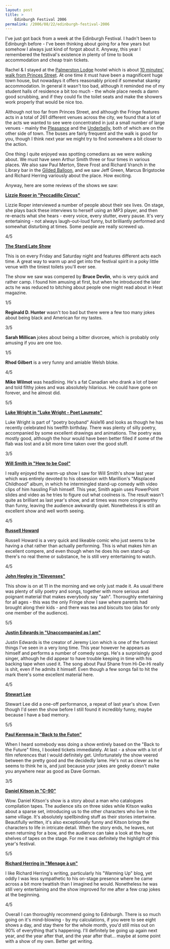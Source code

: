 ```yaml
---
layout: post
title: >
    Edinburgh Festival 2006
permalink: /2006/08/22/edinburgh-festival-2006
---
```

I've just got back from a week at the Edinburgh Festival. I hadn't been to Edinburgh before - I've been thinking about going for a few years but somehow I always just kind of forgot about it. Anyway, this year I remembered the festival's existence in plenty of time to book accommodation and cheap train tickets.

Rachel &amp; I stayed at the <a href="http://www.palmerstonlodge.co.uk/">Palmerston Lodge</a> hostel which is about <a href="http://maps.google.co.uk/maps?f=q&amp;hl=en&amp;q=Palmerston+Place,+City+of+Edinburgh,+EH12&amp;ie=UTF8&amp;ll=55.949368,-3.200326&amp;spn=0.014754,0.043817&amp;om=1">10 minutes' walk from Princes Street</a>. At one time it must have been a magnificent huge town house, but nowadays it offers reasonably priced if somewhat skanky accommodation. In general it wasn't too bad, although it reminded me of my student halls of residence a bit too much - the whole place needs a damn good scrubbing, and if they could fix the toilet seats and make the showers work properly that would be nice too.

Although not too far from Princes Street, and although the Fringe features acts in a total of 261 different venues across the city, we found that a lot of the acts we wanted to see were concentrated in just a small number of large venues - mainly the <a href="http://www.pleasance.co.uk/edinburgh/">Pleasance</a> and the <a href="http://www.underbelly.co.uk/edinburgh/">Underbelly</a>, both of which are on the other side of town. The buses are fairly frequent and the walk is good for you, though I think next year we might try to find somewhere a bit closer to the action.

One thing I quite enjoyed was spotting comedians as we were walking about. We must have seen Arthur Smith three or four times in various places. We also saw Paul Merton, Steve Frost and Richard Vranch in the Library bar in the <a href="http://www.gildedballoon.co.uk/">Gilded Balloon</a>, and we saw Jeff Green, Marcus Brigstocke and Richard Herring variously about the place. How exciting.

Anyway, here are some reviews of the shows we saw:

<strong><u>Lizzie Roper in "Peccadillo Circus"</u></strong>

Lizzie Roper interviewed a number of people about their sex lives. On stage, she plays back these interviews to herself using an MP3 player, and then re-enacts what she hears - every voice, every stutter, every pause. It's very entertaining - not always laugh-out-loud funny, but brilliantly performed and somewhat disturbing at times. Some people are really screwed up.

4/5

<strong><u>The Stand Late Show</u></strong>

This is on every Friday and Saturday night and features different acts each time. A great way to warm up and get into the festival spirit in a poky little venue with the tiniest toilets you'll ever see.

The show we saw was compered by <strong>Bruce Devlin</strong>, who is very quick and rather camp. I found him amusing at first, but when he introduced the later acts he was reduced to bitching about people one might read about in Heat magazine.

1/5

<strong>Reginald D. Hunter</strong> wasn't too bad but there were a few too many jokes about being black and American for my tastes.

3/5

<strong>Sarah Millican</strong> jokes about being a bitter divorcee, which is probably only amusing if you are one too.

1/5

<strong>Rhod Gilbert</strong> is a very funny and amiable Welsh bloke.

4/5

<strong>Mike Wilmot</strong> was headlining. He's a fat Canadian who drank a lot of beer and told filthy jokes and was absolutely hilarious. He could have gone on forever, and he almost did.

5/5

<strong><u>Luke Wright in "Luke Wright - Poet Laureate"</u></strong>

Luke Wright is part of "poetry boyband" Aisle16 and looks as though he has recently celebrated his twelfth birthday. There was plenty of silly poetry, accompanied by some excellent drawings and animations. The poetry was mostly good, although the hour would have been better filled if some of the flab was lost and a bit more time taken over the good stuff.

3/5

<strong><u>Will Smith in "How to be Cool"</u></strong>

I really enjoyed the warm-up show I saw for Will Smith's show last year which was entirely devoted to his obsession with Marillion's "Misplaced Childhood" album, in which he intermingled stand-up comedy with video clips of him hassling Fish himself. This year, Smith again uses PowerPoint slides and video as he tries to figure out what coolness is. The result wasn't quite as brilliant as last year's show, and at times was more cringeworthy than funny, leaving the audience awkwardly quiet. Nonetheless it is still an excellent show and well worth seeing.

4/5

<strong><u>Russell Howard</u></strong>

Russell Howard is a very quick and likeable comic who just seems to be having a chat rather than actually performing. This is what makes him an excellent compere, and even though when he does his own stand-up there's no real theme or substance, he is still very entertaining to watch.

4/5

<strong><u>John Hegley in "Elevenses"</u></strong>

This show is on at 11 in the morning and we only just made it. As usual there was plenty of silly poetry and songs, together with more serious and poignant material that makes everybody say "aah". Thoroughly entertaining for all ages - this was the only Fringe show I saw where parents had brought along their kids - and there was tea and biscuits too (alas for only one member of the audience).

5/5

<strong><u>Justin Edwards in "Unaccompanied as I am"</u></strong>

Justin Edwards is the creator of Jeremy Lion which is one of the funniest things I've seen in a very long time. This year however he appears as himself and performs a number of comedy songs. He's a surprisingly good singer, although he did appear to have trouble keeping in time with his backing tape when used it. The song about Paul Shane from Hi-De-Hi really is shit, even if he admits it himself. Even though a few songs fail to hit the mark there's some excellent material here.

4/5

<strong><u>Stewart Lee</u></strong>

Stewart Lee did a one-off performance, a repeat of last year's show. Even though I'd seen the show before I still found it incredibly funny, maybe because I have a bad memory.

5/5

<strong><u>Paul Kerensa in "Back to the Futon"</u></strong>

When I heard somebody was doing a show entirely based on the "Back to the Future" films, I booked tickets immediately. At last - a show with a lot of film references that I would definitely get. Unfortunately the show veered between the pretty good and the decidedly lame. He's not as clever as he seems to think he is, and just because your jokes are geeky doesn't make you anywhere near as good as Dave Gorman.

3/5

<strong><u>Daniel Kitson in "C-90"</u></strong>

Wow. Daniel Kitson's show is a story about a man who catalogues compilation tapes. The audience sits on three sides while Kitson walks about a sparse set, introducing us to the other characters who live in the same village. It's absolutely spellbinding stuff as their stories intertwine. Beautifully written, it's also exceptionally funny and Kitson brings the characters to life in intricate detail. When the story ends, he leaves, not even returning for a bow, and the audience can take a look at the huge shelves of tapes on the stage. For me it was definitely the highlight of this year's festival.

5/5

<strong><u>Richard Herring in "Menage à un"</u></strong>

I like Richard Herring's writing, particularly his "Warming Up" blog, yet oddly I was less sympathetic to his on-stage presence where he came across a bit more twattish than I imagined he would. Nonetheless he was still very entertaining and the show improved for me after a few crap jokes at the beginning.

4/5



Overall I can thoroughly recommend going to Edinburgh. There is so much going on it's mind-blowing - by my calculations, if you were to see eight shows a day, and stay there for the whole month, you'd still miss out on 90% of everything that's happening. I'll definitely be going up again next year, and the year after that, and the year after that... maybe at some point with a show of my own. Better get writing.